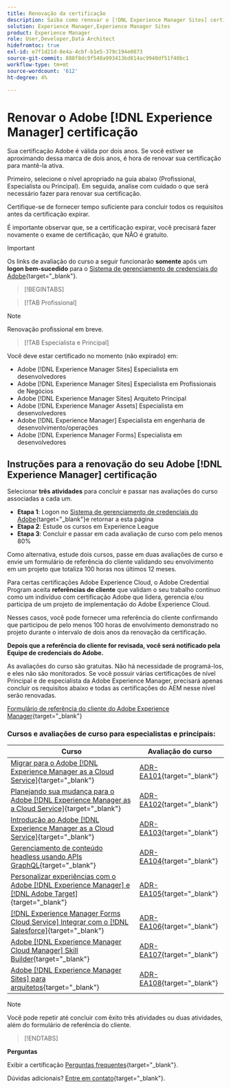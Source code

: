 ```yaml
---
title: Renovação da certificação
description: Saiba como renovar o [!DNL Experience Manager Sites] certificação antes de expirar.
solution: Experience Manager,Experience Manager Sites
product: Experience Manager
role: User,Developer,Data Architect
hidefromtoc: true
exl-id: e7f1d21d-8e4a-4cbf-b1e5-379c194e0073
source-git-commit: 888f8dc9f548a993413bd814ac9940df51f40bc1
workflow-type: tm+mt
source-wordcount: '612'
ht-degree: 4%

---
```


# Renovar o Adobe [!DNL Experience Manager] certificação

Sua certificação Adobe é válida por dois anos. Se você estiver se aproximando dessa marca de dois anos, é hora de renovar sua certificação para mantê-la ativa.

Primeiro, selecione o nível apropriado na guia abaixo (Profissional, Especialista ou Principal). Em seguida, analise com cuidado o que será necessário fazer para renovar sua certificação.

Certifique-se de fornecer tempo suficiente para concluir todos os requisitos antes da certificação expirar.

É importante observar que, se a certificação expirar, você precisará fazer novamente o exame de certificação, que NÃO é gratuito.

>[!IMPORTANT]
>
>Os links de avaliação do curso a seguir funcionarão **somente** após um **logon bem-sucedido** para o [Sistema de gerenciamento de credenciais do Adobe](https://www.certmetrics.com/adobe){target="_blank"}.

>[!BEGINTABS]

>[!TAB Profissional]

>[!NOTE]
>
>Renovação profissional em breve.

>[!TAB Especialista e Principal]

Você deve estar certificado no momento (não expirado) em:

* Adobe [!DNL Experience Manager Sites] Especialista em desenvolvedores
* Adobe [!DNL Experience Manager Sites] Especialista em Profissionais de Negócios
* Adobe [!DNL Experience Manager Sites] Arquiteto Principal
* Adobe [!DNL Experience Manager Assets] Especialista em desenvolvedores
* Adobe [!DNL Experience Manager] Especialista em engenharia de desenvolvimento/operações
* Adobe [!DNL Experience Manager Forms] Especialista em desenvolvedores

## Instruções para a renovação do seu Adobe [!DNL Experience Manager] certificação

Selecionar **três atividades** para concluir e passar nas avaliações do curso associadas a cada um.

* **Etapa 1**: Logon no [Sistema de gerenciamento de credenciais do Adobe](https://www.certmetrics.com/adobe){target="_blank"}e retornar a esta página
* **Etapa 2**: Estude os cursos em Experience League
* **Etapa 3**: Concluir e passar em cada avaliação de curso com pelo menos 80%

Como alternativa, estude dois cursos, passe em duas avaliações de curso e envie um formulário de referência do cliente validando seu envolvimento em um projeto que totaliza 100 horas nos últimos 12 meses.

Para certas certificações Adobe Experience Cloud, o Adobe Credential Program aceita **referências de cliente** que validam o seu trabalho contínuo como um indivíduo com certificação Adobe que lidera, gerencia e/ou participa de um projeto de implementação do Adobe Experience Cloud.

Nesses casos, você pode fornecer uma referência do cliente confirmando que participou de pelo menos 100 horas de envolvimento demonstrado no projeto durante o intervalo de dois anos da renovação da certificação.

**Depois que a referência do cliente for revisada, você será notificado pela Equipe de credenciais do Adobe.**

As avaliações do curso são gratuitas. Não há necessidade de programá-los, e eles não são monitorados. Se você possuir várias certificações de nível Principal e de especialista da Adobe Experience Manager, precisará apenas concluir os requisitos abaixo e todas as certificações do AEM nesse nível serão renovadas.

[Formulário de referência do cliente do Adobe Experience Manager](https://www.certmetrics.com/adobe/candidate/caveon_sso_adobe.aspx?ssoLogin=true&amp;eid=ADR-EA100){target="_blank"}

### Cursos e avaliações de curso para especialistas e principais:


| Curso | Avaliação do curso |
| ------- | ------- |
| [Migrar para o Adobe [!DNL Experience Manager as a Cloud Service]](https://experienceleague.adobe.com/docs/courses/using/experiencemanager-d-1-2021-1-migration.html){target="_blank"} | [ADR-EA101](https://www.certmetrics.com/adobe/candidate/caveon_sso_adobe.aspx?ssoLogin=true&amp;eid=ADR-EA101){target="_blank"} |
| [Planejando sua mudança para o Adobe [!DNL Experience Manager as a Cloud Service]](https://experienceleague.adobe.com/docs/courses/using/experiencemanager-a-1-2021-1-migration.html){target="_blank"} | [ADR-EA102](https://www.certmetrics.com/adobe/candidate/caveon_sso_adobe.aspx?ssoLogin=true&amp;eid=ADR-EA102){target="_blank"} |
| [Introdução ao Adobe [!DNL Experience Manager as a Cloud Service]](https://experienceleague.adobe.com/docs/experience-manager-cloud-service/content/overview/introduction.html){target="_blank"} | [ADR-EA103](https://www.certmetrics.com/adobe/candidate/caveon_sso_adobe.aspx?ssoLogin=true&amp;eid=ADR-EA103){target="_blank"} |
| [Gerenciamento de conteúdo headless usando APIs GraphQL](https://experienceleague.adobe.com/docs/courses/using/experiencemanager-d-1-2020-1-headless.html){target="_blank"} | [ADR-EA104](https://www.certmetrics.com/adobe/candidate/caveon_sso_adobe.aspx?ssoLogin=true&amp;eid=ADR-EA104){target="_blank"} |
| [Personalizar experiências com o Adobe [!DNL Experience Manager] e [!DNL Adobe Target]](https://experienceleague.adobe.com/docs/courses/using/experiencemanager-d-1-2020-1-personalization.html){target="_blank"} | [ADR-EA105](https://www.certmetrics.com/adobe/candidate/caveon_sso_adobe.aspx?ssoLogin=true&amp;eid=ADR-EA105){target="_blank"} |
| [ [!DNL Experience Manager Forms Cloud Service] Integrar com o [!DNL Salesforce]](https://experienceleague.adobe.com/docs/courses/using/experiencemanager-d-1-2021-formscs-salesforce.html){target="_blank"} | [ADR-EA106](https://www.certmetrics.com/adobe/candidate/caveon_sso_adobe.aspx?ssoLogin=true&amp;eid=ADR-EA106){target="_blank"} |
| [Adobe [!DNL Experience Manager Cloud Manager] Skill Builder](https://experienceleague.adobe.com/docs/courses/using/experiencemanager-u-1-2019-1-cloudmgr-builder.html){target="_blank"} | [ADR-EA107](https://www.certmetrics.com/adobe/candidate/caveon_sso_adobe.aspx?ssoLogin=true&amp;eid=ADR-EA107){target="_blank"} |
| [Adobe [!DNL Experience Manager Sites] para arquitetos](https://experienceleague.adobe.com/docs/courses/using/experiencemanager-d-1-2019-1-architect.html){target="_blank"} | [ADR-EA108](https://www.certmetrics.com/adobe/candidate/caveon_sso_adobe.aspx?ssoLogin=true&amp;eid=ADR-EA108){target="_blank"} |

>[!NOTE]
>
>Você pode repetir até concluir com êxito três atividades ou duas atividades, além do formulário de referência do cliente.

>[!ENDTABS]

**Perguntas**

Exibir a certificação [Perguntas frequentes](https://experienceleague.adobe.com/docs/certification/certification/faq.html){target="_blank"}.

Dúvidas adicionais? [Entre em contato](mailto:certif@adobe.com){target="_blank"}.

